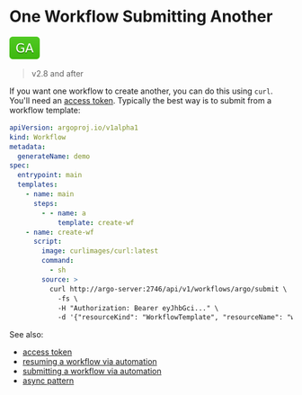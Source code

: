 # One Workflow Submitting Another

![GA](assets/ga.svg)

> v2.8 and after

If you want one workflow to create another, you can do this using `curl`. You'll need an [access token](access-token.md). Typically the best way is to submit from a workflow template:

```yaml
apiVersion: argoproj.io/v1alpha1
kind: Workflow
metadata:
  generateName: demo
spec:
  entrypoint: main
  templates:
    - name: main
      steps:
        - - name: a
            template: create-wf
    - name: create-wf
      script:
        image: curlimages/curl:latest
        command:
          - sh
        source: >
          curl http://argo-server:2746/api/v1/workflows/argo/submit \
            -fs \
            -H "Authorization: Bearer eyJhbGci..." \
            -d '{"resourceKind": "WorkflowTemplate", "resourceName": "wait", "submitOptions": {"labels": "workflows.argoproj.io/workflow-template=wait"}}'
```

See also:

* [access token](access-token.md)
* [resuming a workflow via automation](resuming-workflow-via-automation.md)
* [submitting a workflow via automation](submit-workflow-via-automation.md)
* [async pattern](async-pattern.md)
